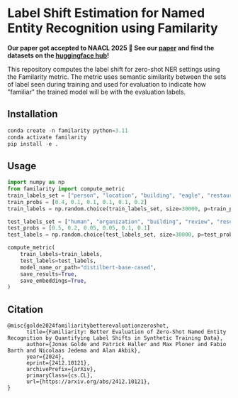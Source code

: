 # Label Shift Estimation for Named Entity Recognition using Familarity

**Our paper got accepted to NAACL 2025 🎉 See our [paper](https://arxiv.org/abs/2412.10121) and find the datasets on the [huggingface hub]()!**

This repository computes the label shift for zero-shot NER settings using the Familarity metric. The metric uses semantic similarity between the sets of label seen during training and used for evaluation to indicate how "familiar" the trained model will be with the evaluation labels.

## Installation
```python
conda create -n familarity python=3.11
conda activate familarity
pip install -e .
```

## Usage
```python
import numpy as np
from familarity import compute_metric
train_labels_set = ["person", "location", "building", "eagle", "restaurant", "util"]
train_probs = [0.4, 0.1, 0.1, 0.1, 0.1, 0.2]
train_labels = np.random.choice(train_labels_set, size=30000, p=train_probs).tolist()

test_labels_set = ["human", "organization", "building", "review", "researcher", "car"]
test_probs = [0.5, 0.2, 0.05, 0.05, 0.1, 0.1]
test_labels = np.random.choice(test_labels_set, size=30000, p=test_probs).tolist()

compute_metric(
    train_labels=train_labels,
    test_labels=test_labels,
    model_name_or_path="distilbert-base-cased",
    save_results=True,
    save_embeddings=True,
)
```

## Citation
```
@misc{golde2024familiaritybetterevaluationzeroshot,
      title={Familiarity: Better Evaluation of Zero-Shot Named Entity Recognition by Quantifying Label Shifts in Synthetic Training Data}, 
      author={Jonas Golde and Patrick Haller and Max Ploner and Fabio Barth and Nicolaas Jedema and Alan Akbik},
      year={2024},
      eprint={2412.10121},
      archivePrefix={arXiv},
      primaryClass={cs.CL},
      url={https://arxiv.org/abs/2412.10121}, 
}
```
